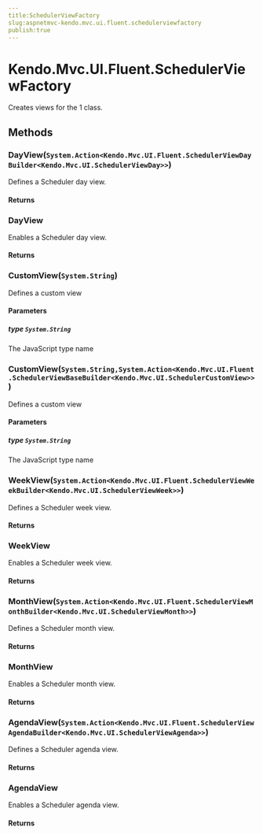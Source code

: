 ```yaml
---
title:SchedulerViewFactory
slug:aspnetmvc-kendo.mvc.ui.fluent.schedulerviewfactory
publish:true
---
```


# Kendo.Mvc.UI.Fluent.SchedulerViewFactory
Creates views for the 1 class.



## Methods

### DayView(`System.Action<Kendo.Mvc.UI.Fluent.SchedulerViewDayBuilder<Kendo.Mvc.UI.SchedulerViewDay>>`)
Defines a Scheduler day view.



#### Returns




### DayView
Enables a Scheduler day view.



#### Returns




### CustomView(`System.String`)
Defines a custom view


#### Parameters

##### type `System.String`
The JavaScript type name





### CustomView(`System.String,System.Action<Kendo.Mvc.UI.Fluent.SchedulerViewBaseBuilder<Kendo.Mvc.UI.SchedulerCustomView>>`)
Defines a custom view


#### Parameters

##### type `System.String`
The JavaScript type name





### WeekView(`System.Action<Kendo.Mvc.UI.Fluent.SchedulerViewWeekBuilder<Kendo.Mvc.UI.SchedulerViewWeek>>`)
Defines a Scheduler week view.



#### Returns




### WeekView
Enables a Scheduler week view.



#### Returns




### MonthView(`System.Action<Kendo.Mvc.UI.Fluent.SchedulerViewMonthBuilder<Kendo.Mvc.UI.SchedulerViewMonth>>`)
Defines a Scheduler month view.



#### Returns




### MonthView
Enables a Scheduler month view.



#### Returns




### AgendaView(`System.Action<Kendo.Mvc.UI.Fluent.SchedulerViewAgendaBuilder<Kendo.Mvc.UI.SchedulerViewAgenda>>`)
Defines a Scheduler agenda view.



#### Returns




### AgendaView
Enables a Scheduler agenda view.



#### Returns





 
